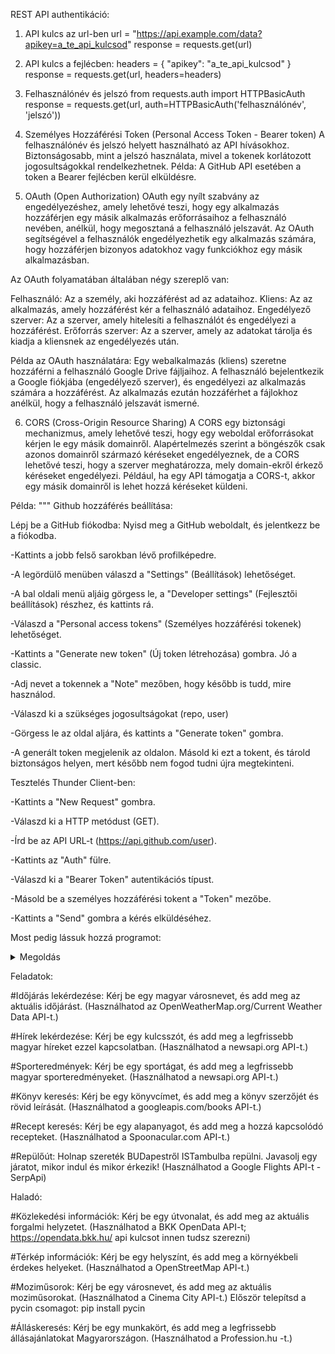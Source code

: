 REST API authentikáció:

1. API kulcs az url-ben
url = "https://api.example.com/data?apikey=a_te_api_kulcsod"
response = requests.get(url)


2. API kulcs a fejlécben:
headers = {
    "apikey": "a_te_api_kulcsod"
}
response = requests.get(url, headers=headers)

3. Felhasználónév és jelszó
from requests.auth import HTTPBasicAuth
response = requests.get(url, auth=HTTPBasicAuth('felhasználónév', 'jelszó'))


4. Személyes Hozzáférési Token (Personal Access Token - Bearer token)
A felhasználónév és jelszó helyett használható az API hívásokhoz. Biztonságosabb, mint a jelszó használata, mivel a tokenek korlátozott jogosultságokkal rendelkezhetnek.
Példa: A GitHub API esetében a token a Bearer fejlécben kerül elküldésre.

5. OAuth (Open Authorization)
OAuth egy nyílt szabvány az engedélyezéshez, amely lehetővé teszi, hogy egy alkalmazás hozzáférjen egy másik alkalmazás erőforrásaihoz a felhasználó nevében, anélkül, hogy megosztaná a felhasználó jelszavát. Az OAuth segítségével a felhasználók engedélyezhetik egy alkalmazás számára, hogy hozzáférjen bizonyos adatokhoz vagy funkciókhoz egy másik alkalmazásban.

Az OAuth folyamatában általában négy szereplő van:

Felhasználó: Az a személy, aki hozzáférést ad az adataihoz.
Kliens: Az az alkalmazás, amely hozzáférést kér a felhasználó adataihoz.
Engedélyező szerver: Az a szerver, amely hitelesíti a felhasználót és engedélyezi a hozzáférést.
Erőforrás szerver: Az a szerver, amely az adatokat tárolja és kiadja a kliensnek az engedélyezés után.

Példa az OAuth használatára:
Egy webalkalmazás (kliens) szeretne hozzáférni a felhasználó Google Drive fájljaihoz. A felhasználó bejelentkezik a Google fiókjába (engedélyező szerver), és engedélyezi az alkalmazás számára a hozzáférést. Az alkalmazás ezután hozzáférhet a fájlokhoz anélkül, hogy a felhasználó jelszavát ismerné.

6. CORS (Cross-Origin Resource Sharing)
A CORS egy biztonsági mechanizmus, amely lehetővé teszi, hogy egy weboldal erőforrásokat kérjen le egy másik domainről. Alapértelmezés szerint a böngészők csak azonos domainről származó kéréseket engedélyeznek, de a CORS lehetővé teszi, hogy a szerver meghatározza, mely domain-ekről érkező kéréseket engedélyezi. Például, ha egy API támogatja a CORS-t, akkor egy másik domainről is lehet hozzá kéréseket küldeni.



Példa:
"""
Github hozzáférés beállítása:

Lépj be a GitHub fiókodba: Nyisd meg a GitHub weboldalt, és jelentkezz be a fiókodba.

-Kattints a jobb felső sarokban lévő profilképedre.

-A legördülő menüben válaszd a "Settings" (Beállítások) lehetőséget.

-A bal oldali menü aljáig görgess le, a "Developer settings" (Fejlesztői beállítások) részhez, és kattints rá.

-Válaszd a "Personal access tokens" (Személyes hozzáférési tokenek) lehetőséget.

-Kattints a "Generate new token" (Új token létrehozása) gombra. Jó a classic.

-Adj nevet a tokennek a "Note" mezőben, hogy később is tudd, mire használod.

-Válaszd ki a szükséges jogosultságokat (repo, user)

-Görgess le az oldal aljára, és kattints a "Generate token" gombra.

-A generált token megjelenik az oldalon. Másold ki ezt a tokent, és tárold biztonságos helyen, mert később nem fogod tudni újra megtekinteni.


Tesztelés Thunder Client-ben:

-Kattints a "New Request" gombra.

-Válaszd ki a HTTP metódust (GET).

-Írd be az API URL-t (https://api.github.com/user).

-Kattints az "Auth" fülre.

-Válaszd ki a "Bearer Token" autentikációs típust.

-Másold be a személyes hozzáférési tokent a "Token" mezőbe.

-Kattints a "Send" gombra a kérés elküldéséhez.


Most pedig lássuk hozzá programot:


<details>
<summary>Megoldás</summary>


```py
import requests
import json
from requests.auth import HTTPBasicAuth

url = "https://api.github.com/user"

# Auth/Basic
# username = "m0zs0"
# password = "****"
# response = requests.get(url, auth=HTTPBasicAuth(username, password))


# Auth/Bearer token
bearer_token = "ghp_4ywgCcHs0S5EybqaBwX66fh7sjPBN448krFD"
headers = {
    "Authorization": f"Bearer {bearer_token}"
}

response = requests.get(url, headers=headers)

print(json.dumps(response.json(), indent=4))

```
</details>



Feladatok:

#Időjárás lekérdezése: Kérj be egy magyar városnevet, és add meg az aktuális időjárást. (Használhatod az OpenWeatherMap.org/Current Weather Data API-t.)

#Hírek lekérdezése: Kérj be egy kulcsszót, és add meg a legfrissebb magyar híreket ezzel kapcsolatban. (Használhatod a newsapi.org API-t.)

#Sporteredmények: Kérj be egy sportágat, és add meg a legfrissebb magyar sporteredményeket. (Használhatod a newsapi.org API-t.)

#Könyv keresés: Kérj be egy könyvcímet, és add meg a könyv szerzőjét és rövid leírását. (Használhatod a googleapis.com/books API-t.)

#Recept keresés: Kérj be egy alapanyagot, és add meg a hozzá kapcsolódó recepteket. (Használhatod a Spoonacular.com API-t.)

#Repülőút: Holnap szereték BUDapestről ISTambulba repülni. Javasolj egy járatot, mikor indul és mikor érkezik! (Használhatod a Google Flights API-t - SerpApi)



Haladó:

#Közlekedési információk: Kérj be egy útvonalat, és add meg az aktuális forgalmi helyzetet. (Használhatod a BKK OpenData API-t; https://opendata.bkk.hu/ api kulcsot innen tudsz szerezni)

#Térkép információk: Kérj be egy helyszínt, és add meg a környékbeli érdekes helyeket. (Használhatod a OpenStreetMap API-t.)

#Moziműsorok: Kérj be egy városnevet, és add meg az aktuális moziműsorokat. (Használhatod a Cinema City API-t.) Először telepítsd a pycin csomagot: pip install pycin

#Álláskeresés: Kérj be egy munkakört, és add meg a legfrissebb állásajánlatokat Magyarországon. (Használhatod a Profession.hu -t.)

